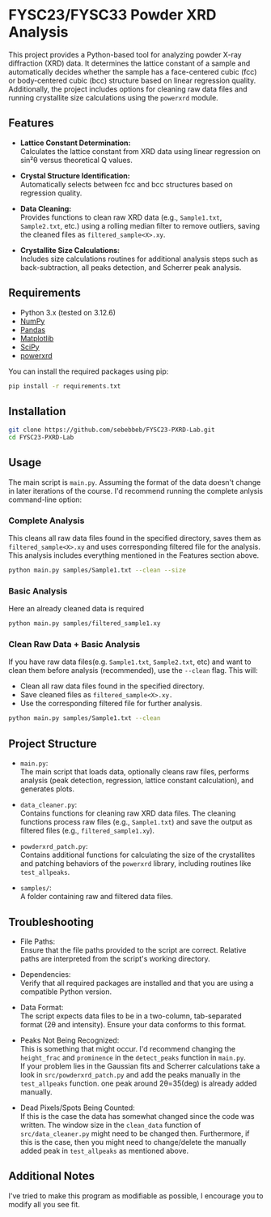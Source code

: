 # FYSC23/FYSC33 Powder XRD Analysis

This project provides a Python-based tool for analyzing powder X-ray diffraction (XRD) data. It determines the lattice constant of a sample and automatically decides whether the sample has a face-centered cubic (fcc) or body-centered cubic (bcc) structure based on linear regression quality. Additionally, the project includes options for cleaning raw data files and running crystallite size calculations using the `powerxrd` module.

## Features

- **Lattice Constant Determination:**  
  Calculates the lattice constant from XRD data using linear regression on sin²θ versus theoretical Q values.
  
- **Crystal Structure Identification:**  
  Automatically selects between fcc and bcc structures based on regression quality.
  
- **Data Cleaning:**  
  Provides functions to clean raw XRD data (e.g., `Sample1.txt`, `Sample2.txt`, etc.) using a rolling median filter to remove outliers, saving the cleaned files as `filtered_sample<X>.xy`.
  
- **Crystallite Size Calculations:**  
  Includes size calculations routines for additional analysis steps such as back-subtraction, all peaks detection, and Scherrer peak analysis.

## Requirements

- Python 3.x (tested on 3.12.6)
- [NumPy](https://numpy.org/)
- [Pandas](https://pandas.pydata.org/)
- [Matplotlib](https://matplotlib.org/)
- [SciPy](https://www.scipy.org/)
- [powerxrd](https://github.com/andrewrgarcia/powerxrd/tree/main)

You can install the required packages using pip:

```bash
pip install -r requirements.txt
```

## Installation

```bash
git clone https://github.com/sebebbeb/FYSC23-PXRD-Lab.git
cd FYSC23-PXRD-Lab
```

## Usage

The main script is `main.py`. Assuming the format of the data doesn't change in later iterations of the course. I'd recommend running the complete anlysis command-line option:
### Complete Analysis
This cleans all raw data files found in the specified directory, saves them as `filtered_sample<X>.xy` and uses corresponding filtered file for the analysis. This analysis includes everything mentioned in the Features section above.
```bash
python main.py samples/Sample1.txt --clean --size
```

### Basic Analysis
Here an already cleaned data is required
```bash
python main.py samples/filtered_sample1.xy
```

### Clean Raw Data + Basic Analysis 
If you have raw data files(e.g. `Sample1.txt`, `Sample2.txt`, etc) and want to clean them before analysis (recommended), use the `--clean` flag. This will:
- Clean all raw data files found in the specified directory.
- Save cleaned files as `filtered_sample<X>.xy.`
- Use the corresponding filtered file for further analysis.
```bash
python main.py samples/Sample1.txt --clean
```

## Project Structure
- `main.py`:\
The main script that loads data, optionally cleans raw files, performs analysis (peak detection, regression, lattice constant calculation), and generates plots.

- `data_cleaner.py`:\
Contains functions for cleaning raw XRD data files. The cleaning functions process raw files (e.g., `Sample1.txt`) and save the output as filtered files (e.g., `filtered_sample1.xy`).

- `powderxrd_patch.py`:\
Contains additional functions for calculating the size of the crystallites and patching behaviors of the `powerxrd` library, including routines like `test_allpeaks`.

- `samples/`:\
A folder containing raw and filtered data files.

## Troubleshooting
- File Paths:\
Ensure that the file paths provided to the script are correct. Relative paths are interpreted from the script's working directory.

- Dependencies:\
Verify that all required packages are installed and that you are using a compatible Python version.

- Data Format:\
The script expects data files to be in a two-column, tab-separated format (2θ and intensity). Ensure your data conforms to this format.

- Peaks Not Being Recognized:\
This is something that might occur. I'd recommend changing the `height_frac` and `prominence` in the `detect_peaks` function in `main.py`.\
If your problem lies in the Gaussian fits and Scherrer calculations take a look in `src/powderxrd_patch.py` and add the peaks manually in the `test_allpeaks` function. one peak around 2θ=35(deg) is already added manually. 

- Dead Pixels/Spots Being Counted:\
If this is the case the data has somewhat changed since the code was written. The window size in the `clean_data` function of `src/data_cleaner.py` might need to be changed then. Furthermore, if this is the case, then you might need to change/delete the manually added peak in `test_allpeaks` as mentioned above. 

## Additional Notes
I've tried to make this program as modifiable as possible, I encourage you to modify all you see fit. 


